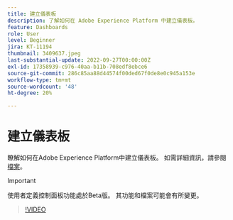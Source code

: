 ```yaml
---
title: 建立儀表板
description: 了解如何在 Adobe Experience Platform 中建立儀表板。
feature: Dashboards
role: User
level: Beginner
jira: KT-11194
thumbnail: 3409637.jpeg
last-substantial-update: 2022-09-27T00:00:00Z
exl-id: 17358939-c976-40aa-b11b-708edf8ebce6
source-git-commit: 286c85aa88d44574f00ded67f0de8e0c945a153e
workflow-type: tm+mt
source-wordcount: '48'
ht-degree: 20%

---
```


# 建立儀表板

瞭解如何在Adobe Experience Platform中建立儀表板。 如需詳細資訊，請參閱[檔案](https://experienceleague.adobe.com/docs/experience-platform/dashboards/user-defined-dashboards.html)。

>[!IMPORTANT]
>
>使用者定義控制面板功能處於Beta版。 其功能和檔案可能會有所變更。

>[!VIDEO](https://video.tv.adobe.com/v/3409637/?learn=on&enablevpops)
